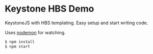 Keystone HBS Demo
=============

KeystoneJS with HBS templating. Easy setup and start writing code.

Uses [nodemon](https://www.npmjs.com/package/nodemon) for watching.

```bash
$ npm install
$ npm start
```
